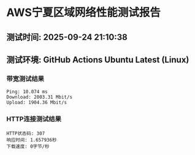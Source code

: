 # AWS宁夏区域网络性能测试报告
## 测试时间: 2025-09-24 21:10:38
## 测试环境: GitHub Actions Ubuntu Latest (Linux)

### 带宽测试结果
```
Ping: 10.074 ms
Download: 2003.31 Mbit/s
Upload: 1904.36 Mbit/s
```

### HTTP连接测试结果
```
HTTP状态码: 307
响应时间: 1.657936秒
下载速度: 0字节/秒
```

